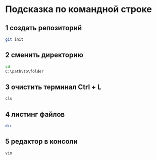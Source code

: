 # Подсказка по командной строке

## 1 создать репозиторий

```sh
git init
```

## 2 сменить директорию

```sh
cd
C:\path\to\folder
```

## 3 очистить терминал Ctrl + L

```sh
cls
```

## 4 листинг файлов

```sh
dir
```

## 5 редактор в консоли

```sh
vim
```
